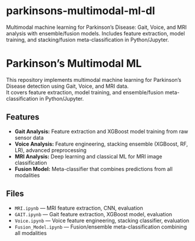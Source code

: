 # parkinsons-multimodal-ml-dl
Multimodal machine learning for Parkinson’s Disease: Gait, Voice, and MRI analysis with ensemble/fusion models. Includes feature extraction, model training, and stacking/fusion meta-classification in Python/Jupyter.

# Parkinson’s Multimodal ML

This repository implements multimodal machine learning for Parkinson’s Disease detection using Gait, Voice, and MRI data.  
It covers feature extraction, model training, and ensemble/fusion meta-classification in Python/Jupyter.

## Features

- **Gait Analysis:** Feature extraction and XGBoost model training from raw sensor data
- **Voice Analysis:** Feature engineering, stacking ensemble (XGBoost, RF, LR), advanced preprocessing
- **MRI Analysis:** Deep learning and classical ML for MRI image classification
- **Fusion Model:** Meta-classifier that combines predictions from all modalities

## Files

- `MRI.ipynb` — MRI feature extraction, CNN, evaluation
- `GAIT.ipynb` — Gait feature extraction, XGBoost model, evaluation
- `Voice.ipynb` — Voice feature engineering, stacking classifier, evaluation
- `Fusion_Model.ipynb` — Fusion/ensemble meta-classification combining all modalities
